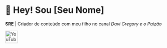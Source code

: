 # 👋 Hey! Sou [Seu Nome]  
**SRE** | Criador de conteúdo com meu filho no canal *Davi Gregory e o Paizão*  

<a href="https://www.youtube.com/@davigregory" target="_blank">
  <img src="https://img.icons8.com/color/48/000000/youtube-play.png" alt="YouTube" width="40px">
</a>
